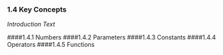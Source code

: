 ### 1.4 Key Concepts

_Introduction Text_

####1.4.1	Numbers
####1.4.2	Parameters
####1.4.3	Constants
####1.4.4	Operators
####1.4.5	Functions
